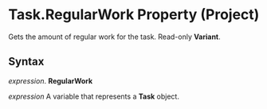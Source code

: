
# Task.RegularWork Property (Project)

Gets the amount of regular work for the task. Read-only  **Variant**.


## Syntax

 _expression_. **RegularWork**

 _expression_ A variable that represents a **Task** object.


